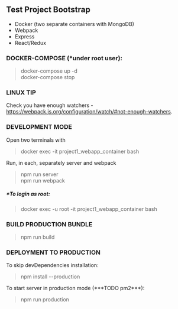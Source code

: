 ## Test Project Bootstrap

- Docker (two separate containers with MongoDB)
- Webpack
- Express
- React/Redux

### DOCKER-COMPOSE (\*under root user):

> docker-compose up -d  
> docker-compose stop

### LINUX TIP

Check you have enough watchers - https://webpack.js.org/configuration/watch/#not-enough-watchers.

### DEVELOPMENT MODE

Open two terminals with

> docker exec -it project1_webapp_container bash

Run, in each, separately server and webpack

> npm run server  
> npm run webpack

##### \*To login as root:

> docker exec -u root -it project1_webapp_container bash

### BUILD PRODUCTION BUNDLE

> npm run build

### DEPLOYMENT TO PRODUCTION

To skip devDependencies installation:

> npm install --production

To start server in production mode (\*\*\*TODO pm2\*\*\*):

> npm run production
